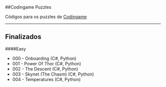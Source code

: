 ##Codingame Puzzles

Códigos para os puzzles de [Codingame]

-----

Finalizados
--
####Easy
* 000 - Onboarding (C#, Python)
* 001 - Power Of Thor (C#, Python)
* 002 - The Descent (C#, Python)
* 003 - Skynet (The Chasm) (C#, Python)
* 004 - Temperatures (C#, Python)


[Codingame]:http://www.cogingame.com/puzzles